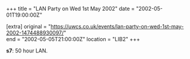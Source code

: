 +++
title = "LAN Party on Wed 1st May 2002"
date = "2002-05-01T19:00:00Z"

[extra]
original = "https://uwcs.co.uk/events/lan-party-on-wed-1st-may-2002-1474488930097/"    
end = "2002-05-05T21:00:00Z"
location = "LIB2"
+++

**s7**: 50 hour LAN.

